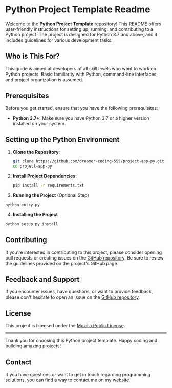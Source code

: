 # Python Project Template Readme

Welcome to the **Python Project Template** repository! This README offers user-friendly instructions for setting up, running, and contributing to a Python project. The project is designed for Python 3.7 and above, and it includes guidelines for various development tasks. 

## Who is This For?

This guide is aimed at developers of all skill levels who want to work on Python projects. Basic familiarity with Python, command-line interfaces, and project organization is assumed.

## Prerequisites

Before you get started, ensure that you have the following prerequisites:

- **Python 3.7+**: Make sure you have Python 3.7 or a higher version installed on your system.

## Setting up the Python Environment

1. **Clone the Repository**:
   ```bash
   git clone https://github.com/dreamer-coding-555/project-app-py.git
   cd project-app-py
   ```

2. **Install Project Dependencies**:
   ```bash
   pip install -r requirements.txt
   ```

3. **Running the Project** (Optional Step)

```bash
python entry.py
```

4. **Installing the Project**

```bash
python setup.py install
```

## Contributing

If you're interested in contributing to this project, please consider opening pull requests or creating issues on the [GitHub repository](https://github.com/dreamer-coding-555/project-app-py). Be sure to review the guidelines provided on the project's GitHub page.

## Feedback and Support

If you encounter issues, have questions, or want to provide feedback, please don't hesitate to open an issue on the [GitHub repository](https://github.com/dreamer-coding-555/project-app-py/issues).

## License

This project is licensed under the [Mozilla Public License](LICENSE).

---

Thank you for choosing this Python project template. Happy coding and building amazing projects!

## Contact

If you have questions or want to get in touch regarding programming solutions, you can find a way to contact me on my [website](https://trilobite.home.blog/contact/).
